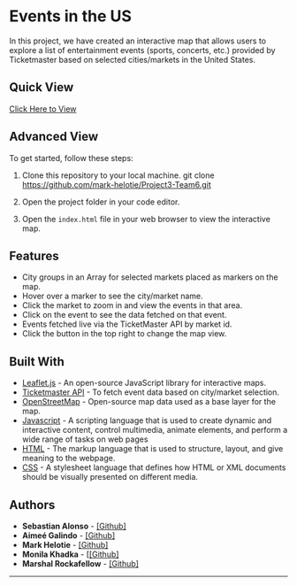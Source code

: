 # Events in the US

In this project, we have created an interactive map that allows users to explore a list of entertainment events (sports, concerts, etc.) provided by Ticketmaster based on selected cities/markets in the United States.

## Quick View

[Click Here to View](https://mark-helotie.github.io/Project3-Team6/)

## Advanced View

To get started, follow these steps:

1. Clone this repository to your local machine.
git clone https://github.com/mark-helotie/Project3-Team6.git

2. Open the project folder in your code editor.

3. Open the `index.html` file in your web browser to view the interactive map.

## Features

- City groups in an Array for selected markets placed as markers on the map.
- Hover over a marker to see the city/market name.
- Click the market to zoom in and view the events in that area.
- Click on the event to see the data fetched on that event.
- Events fetched live via the TicketMaster API by market id.
- Click the button in the top right to change the map view.

## Built With

- [Leaflet.js](https://leafletjs.com/) - An open-source JavaScript library for interactive maps.
- [Ticketmaster API](https://developer.ticketmaster.com/products-and-docs/apis/getting-started/) - To fetch event data based on city/market selection.
- [OpenStreetMap](https://www.openstreetmap.org/about) - Open-source map data used as a base layer for the map.
- [Javascript](https://www.javascript.com/) - A scripting language that is used to create dynamic and interactive content, control multimedia, animate elements, and perform a wide range of tasks on web pages
- [HTML](https://www.tutorialspoint.com/html/index.htm) - The markup language that is used to structure, layout, and give meaning to the webpage.
- [CSS](https://developer.mozilla.org/en-US/docs/Web/CSS) - A stylesheet language that defines how HTML or XML documents should be visually presented on different media.

## Authors

- **Sebastian Alonso** - [[Github]](https://github.com/Venerann)
- **Aimeé Galindo** - [[Github]](https://github.com/aimeegalindo)
- **Mark Helotie** - [[Github]](https://github.com/mark-helotie)
- **Monila Khadka** - [[[Github]](https://github.com/mxk105620)
- **Marshal Rockafellow** - [[Github]](https://github.com/mrockafe)

-------------------------------------------------------------------------------------------------------


